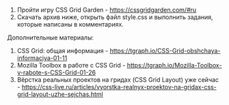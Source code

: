 1) Пройти игру CSS Grid Garden - https://cssgridgarden.com/#ru
2) Скачать архив ниже, открыть файл style.css и выполнить задания, которые написаны в комментариях.

Дополнительные материалы:

1) CSS Grid: общая информация - https://tgraph.io/CSS-Grid-obshchaya-informaciya-01-11
2) Mozilla Toolbox в работе с CSS Grid - https://tgraph.io/Mozilla-Toolbox-v-rabote-s-CSS-Grid-01-26
3) Вёрстка реальных проектов на гридах (CSS Grid Layout) уже сейчас - https://css-live.ru/articles/vyorstka-realnyx-proektov-na-gridax-css-grid-layout-uzhe-sejchas.html